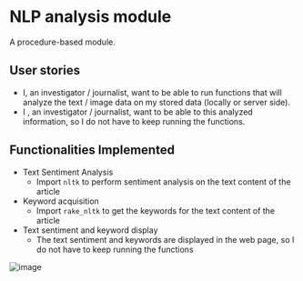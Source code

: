# NLP analysis module
A procedure-based module.
## User stories
- I, an investigator / journalist, want to be able to run functions that will analyze the text / image data on my stored data (locally or server side). 
- I , an investigator / journalist, want to be able to this analyzed information, so I do not have to keep running the functions.
## Functionalities Implemented
- Text Sentiment Analysis
	- Import `nltk` to perform sentiment analysis on the text content of the article
- Keyword acquisition
	- Import `rake_nltk` to get the keywords for the text content of the article
- Text sentiment and keyword display
	- The text sentiment and keywords are displayed in the web page, so I do not have to keep running the functions

![image](https://user-images.githubusercontent.com/77998865/112749092-a8b19500-8ff2-11eb-9df5-0bf34c658251.png)
